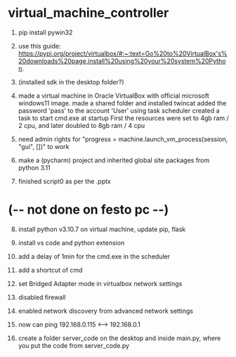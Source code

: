 # virtual_machine_controller
 
1. pip install pywin32

2. use this guide: https://pypi.org/project/virtualbox/#:~:text=Go%20to%20VirtualBox's%20downloads%20page,install%20using%20your%20system%20Python.

3. (installed sdk in the desktop folder?)

4.  made a virtual machine in Oracle VirtualBox with official microsoft windows11 image.
    made a shared folder and installed twincat 
    added the password 'pass' to the account 'User'
    using task scheduler created a task to start cmd.exe at startup
    First the resources were set to 4gb ram / 2 cpu, and later doubled to 8gb ram / 4 cpu

5. need admin rights for "progress = machine.launch_vm_process(session, "gui", [])" to work

6. make a (pycharm) project and inherited global site packages from python 3.11

7. finished script0 as per the .pptx

# (-- not done on festo pc --)
8. install python v3.10.7 on virtual machine, update pip, flask
9. install vs code and python extension
9. add a delay of 1min for the cmd.exe in the scheduler
10. add a shortcut of cmd

11. set Bridged Adapter mode in virtualbox network settings
12. disabled firewall
13. enabled network discovery from advanced network settings
14. now can ping 192.168.0.115 <--> 192.168.0.1
15. create a folder server_code on the desktop and inside main.py, where you put the code from server_code.py

